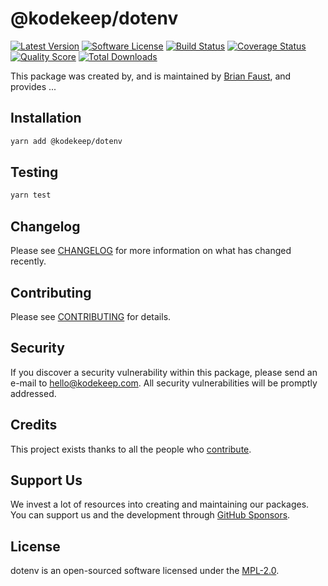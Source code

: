 # @kodekeep/dotenv

[![Latest Version](https://badgen.net/npm/v/@kodekeep/dotenv)](https://npmjs.com/package/@kodekeep/dotenv)
[![Software License](https://badgen.net/npm/license/@kodekeep/dotenv)](https://npmjs.com/package/@kodekeep/dotenv)
[![Build Status](https://img.shields.io/github/workflow/status/kodekeep/dotenv/run-tests?label=tests)](https://github.com/kodekeep/dotenv/actions?query=workflow%3Arun-tests+branch%3Amaster)
[![Coverage Status](https://badgen.net/codeclimate/coverage/kodekeep/dotenv)](https://codeclimate.com/github/kodekeep/dotenv)
[![Quality Score](https://badgen.net/codeclimate/maintainability/kodekeep/dotenv)](https://codeclimate.com/github/kodekeep/dotenv)
[![Total Downloads](https://badgen.net/npm/dt/@kodekeep/dotenv)](https://npmjs.com/package/@kodekeep/dotenv)

This package was created by, and is maintained by [Brian Faust](https://github.com/faustbrian), and provides ...

## Installation

```bash
yarn add @kodekeep/dotenv
```

## Testing

```bash
yarn test
```

## Changelog

Please see [CHANGELOG](CHANGELOG.md) for more information on what has changed recently.

## Contributing

Please see [CONTRIBUTING](CONTRIBUTING.md) for details.

## Security

If you discover a security vulnerability within this package, please send an e-mail to hello@kodekeep.com. All security vulnerabilities will be promptly addressed.

## Credits

This project exists thanks to all the people who [contribute](../../contributors).

## Support Us

We invest a lot of resources into creating and maintaining our packages. You can support us and the development through [GitHub Sponsors](https://github.com/sponsors/faustbrian).

## License

dotenv is an open-sourced software licensed under the [MPL-2.0](LICENSE.md).
